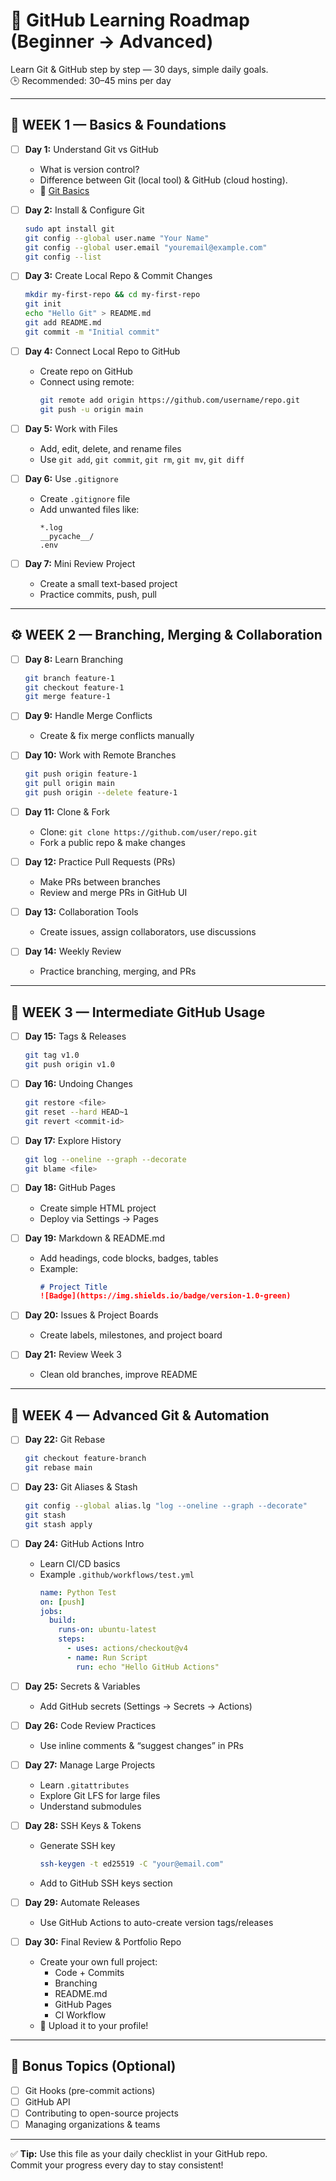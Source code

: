 # 🚀 GitHub Learning Roadmap (Beginner → Advanced)

Learn Git & GitHub step by step — 30 days, simple daily goals.  
🕒 Recommended: 30–45 mins per day

---

## 🧩 WEEK 1 — Basics & Foundations

- [ ] **Day 1:** Understand Git vs GitHub  
  - What is version control?  
  - Difference between Git (local tool) & GitHub (cloud hosting).  
  - 🔗 [Git Basics](https://git-scm.com/about)

- [ ] **Day 2:** Install & Configure Git  
  ```bash
  sudo apt install git
  git config --global user.name "Your Name"
  git config --global user.email "youremail@example.com"
  git config --list
  ```

- [ ] **Day 3:** Create Local Repo & Commit Changes  
  ```bash
  mkdir my-first-repo && cd my-first-repo
  git init
  echo "Hello Git" > README.md
  git add README.md
  git commit -m "Initial commit"
  ```

- [ ] **Day 4:** Connect Local Repo to GitHub  
  - Create repo on GitHub  
  - Connect using remote:  
    ```bash
    git remote add origin https://github.com/username/repo.git
    git push -u origin main
    ```

- [ ] **Day 5:** Work with Files  
  - Add, edit, delete, and rename files  
  - Use `git add`, `git commit`, `git rm`, `git mv`, `git diff`

- [ ] **Day 6:** Use `.gitignore`  
  - Create `.gitignore` file  
  - Add unwanted files like:
    ```
    *.log
    __pycache__/
    .env
    ```

- [ ] **Day 7:** Mini Review Project  
  - Create a small text-based project  
  - Practice commits, push, pull  

---

## ⚙️ WEEK 2 — Branching, Merging & Collaboration

- [ ] **Day 8:** Learn Branching  
  ```bash
  git branch feature-1
  git checkout feature-1
  git merge feature-1
  ```

- [ ] **Day 9:** Handle Merge Conflicts  
  - Create & fix merge conflicts manually

- [ ] **Day 10:** Work with Remote Branches  
  ```bash
  git push origin feature-1
  git pull origin main
  git push origin --delete feature-1
  ```

- [ ] **Day 11:** Clone & Fork  
  - Clone: `git clone https://github.com/user/repo.git`  
  - Fork a public repo & make changes

- [ ] **Day 12:** Practice Pull Requests (PRs)  
  - Make PRs between branches  
  - Review and merge PRs in GitHub UI

- [ ] **Day 13:** Collaboration Tools  
  - Create issues, assign collaborators, use discussions

- [ ] **Day 14:** Weekly Review  
  - Practice branching, merging, and PRs

---

## 🧠 WEEK 3 — Intermediate GitHub Usage

- [ ] **Day 15:** Tags & Releases  
  ```bash
  git tag v1.0
  git push origin v1.0
  ```

- [ ] **Day 16:** Undoing Changes  
  ```bash
  git restore <file>
  git reset --hard HEAD~1
  git revert <commit-id>
  ```

- [ ] **Day 17:** Explore History  
  ```bash
  git log --oneline --graph --decorate
  git blame <file>
  ```

- [ ] **Day 18:** GitHub Pages  
  - Create simple HTML project  
  - Deploy via Settings → Pages

- [ ] **Day 19:** Markdown & README.md  
  - Add headings, code blocks, badges, tables  
  - Example:
    ```markdown
    # Project Title
    ![Badge](https://img.shields.io/badge/version-1.0-green)
    ```

- [ ] **Day 20:** Issues & Project Boards  
  - Create labels, milestones, and project board

- [ ] **Day 21:** Review Week 3  
  - Clean old branches, improve README

---

## 🚀 WEEK 4 — Advanced Git & Automation

- [ ] **Day 22:** Git Rebase  
  ```bash
  git checkout feature-branch
  git rebase main
  ```

- [ ] **Day 23:** Git Aliases & Stash  
  ```bash
  git config --global alias.lg "log --oneline --graph --decorate"
  git stash
  git stash apply
  ```

- [ ] **Day 24:** GitHub Actions Intro  
  - Learn CI/CD basics  
  - Example `.github/workflows/test.yml`
    ```yaml
    name: Python Test
    on: [push]
    jobs:
      build:
        runs-on: ubuntu-latest
        steps:
          - uses: actions/checkout@v4
          - name: Run Script
            run: echo "Hello GitHub Actions"
    ```

- [ ] **Day 25:** Secrets & Variables  
  - Add GitHub secrets (Settings → Secrets → Actions)

- [ ] **Day 26:** Code Review Practices  
  - Use inline comments & “suggest changes” in PRs

- [ ] **Day 27:** Manage Large Projects  
  - Learn `.gitattributes`  
  - Explore Git LFS for large files  
  - Understand submodules

- [ ] **Day 28:** SSH Keys & Tokens  
  - Generate SSH key  
    ```bash
    ssh-keygen -t ed25519 -C "your@email.com"
    ```
  - Add to GitHub SSH keys section

- [ ] **Day 29:** Automate Releases  
  - Use GitHub Actions to auto-create version tags/releases

- [ ] **Day 30:** Final Review & Portfolio Repo  
  - Create your own full project:  
    - Code + Commits  
    - Branching  
    - README.md  
    - GitHub Pages  
    - CI Workflow  
  - 🎯 Upload it to your profile!

---

## 🧭 Bonus Topics (Optional)

- [ ] Git Hooks (pre-commit actions)
- [ ] GitHub API
- [ ] Contributing to open-source projects
- [ ] Managing organizations & teams

---

✅ **Tip:** Use this file as your daily checklist in your GitHub repo.  
Commit your progress every day to stay consistent!
